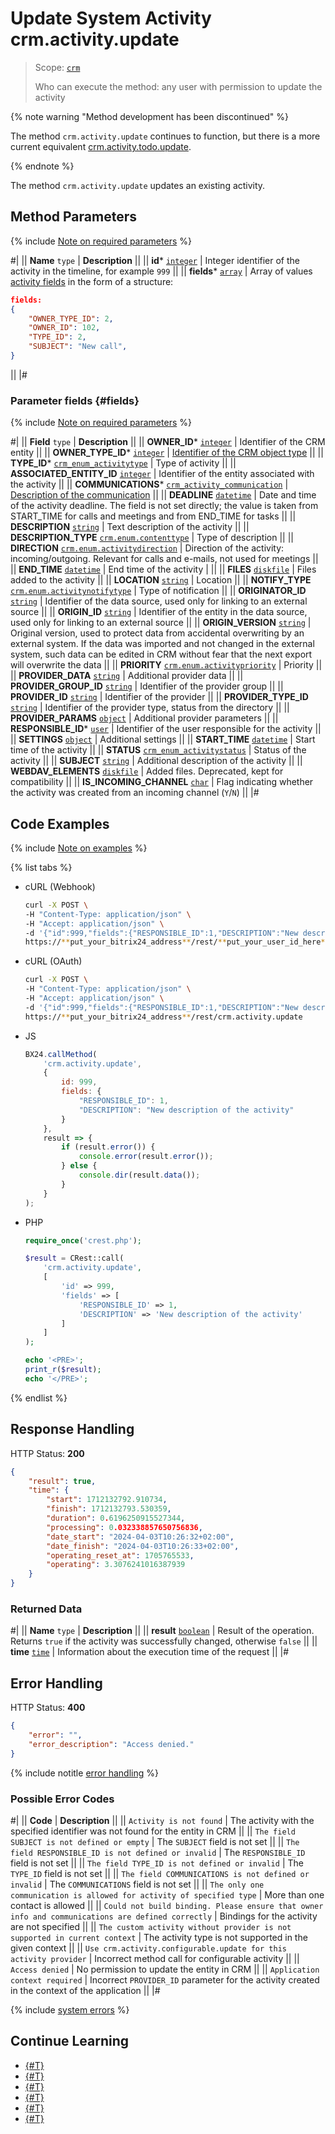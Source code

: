 # Update System Activity crm.activity.update

> Scope: [`crm`](../../../../scopes/permissions.md)
>
> Who can execute the method: any user with permission to update the activity

{% note warning "Method development has been discontinued" %}

The method `crm.activity.update` continues to function, but there is a more current equivalent [crm.activity.todo.update](../todo/crm-activity-todo-update.md).

{% endnote %}

The method `crm.activity.update` updates an existing activity.

## Method Parameters

{% include [Note on required parameters](../../../../../_includes/required.md) %}

#|
|| **Name**
`type` | **Description** ||
|| **id***
[`integer`](../../../../data-types.md) | Integer identifier of the activity in the timeline, for example `999` ||
|| **fields***
[`array`](../../../../data-types.md) | Array of values [activity fields](#fields) in the form of a structure:

```json
fields:
{
    "OWNER_TYPE_ID": 2, 
    "OWNER_ID": 102, 
    "TYPE_ID": 2, 
    "SUBJECT": "New call",
}
```
||
|#

### Parameter fields {#fields}

{% include [Note on required parameters](../../../../../_includes/required.md) %}

#|
|| **Field** `type` | **Description** ||
|| **OWNER_ID***
[`integer`](../../../data-types.md) | Identifier of the CRM entity ||
|| **OWNER_TYPE_ID***
[`integer`](../../../data-types.md) | [Identifier of the CRM object type](../../../data-types.md#object_type) ||
|| **TYPE_ID***
[`crm_enum_activitytype`](../../../data-types.md) | Type of activity ||
|| **ASSOCIATED_ENTITY_ID**
[`integer`](../../../../data-types.md) | Identifier of the entity associated with the activity ||
|| **COMMUNICATIONS***
[`crm_activity_communication`](../../../data-types.md) | [Description of the communication](./crm-activity-communication-fields.md) ||
|| **DEADLINE**
[`datetime`](../../../data-types.md) | Date and time of the activity deadline. The field is not set directly; the value is taken from START_TIME for calls and meetings and from END_TIME for tasks ||
|| **DESCRIPTION**
[`string`](../../../data-types.md) | Text description of the activity ||
|| **DESCRIPTION_TYPE**
[`crm.enum.contenttype`](../../../data-types.md) | Type of description ||
|| **DIRECTION**
[`crm.enum.activitydirection`](../../../data-types.md) | Direction of the activity: incoming/outgoing. Relevant for calls and e-mails, not used for meetings ||
|| **END_TIME**
[`datetime`](../../../data-types.md) | End time of the activity | ||
|| **FILES**
[`diskfile`](../../../data-types.md) | Files added to the activity ||
|| **LOCATION**
[`string`](../../../data-types.md) | Location ||
|| **NOTIFY_TYPE**
[`crm.enum.activitynotifytype`](../../../data-types.md) | Type of notification ||
|| **ORIGINATOR_ID**
[`string`](../../../data-types.md) | Identifier of the data source, used only for linking to an external source ||
|| **ORIGIN_ID**
[`string`](../../../data-types.md) | Identifier of the entity in the data source, used only for linking to an external source ||
|| **ORIGIN_VERSION**
[`string`](../../../data-types.md) | Original version, used to protect data from accidental overwriting by an external system. If the data was imported and not changed in the external system, such data can be edited in CRM without fear that the next export will overwrite the data ||
|| **PRIORITY**
[`crm.enum.activitypriority`](../../../data-types.md) | Priority ||
|| **PROVIDER_DATA**
[`string`](../../../data-types.md) | Additional provider data ||
|| **PROVIDER_GROUP_ID**
[`string`](../../../data-types.md) | Identifier of the provider group ||
|| **PROVIDER_ID**
[`string`](../../../data-types.md) | Identifier of the provider ||
|| **PROVIDER_TYPE_ID**
[`string`](../../../data-types.md) | Identifier of the provider type, status from the directory ||
|| **PROVIDER_PARAMS**
[`object`](../../../data-types.md) | Additional provider parameters ||
|| **RESPONSIBLE_ID***
[`user`](../../../data-types.md) | Identifier of the user responsible for the activity ||
|| **SETTINGS**
[`object`](../../../data-types.md) | Additional settings ||
|| **START_TIME**
[`datetime`](../../../data-types.md) | Start time of the activity ||
|| **STATUS**
[`crm_enum_activitystatus`](../../../data-types.md) | Status of the activity ||
|| **SUBJECT**
[`string`](../../../data-types.md) | Additional description of the activity ||
|| **WEBDAV_ELEMENTS**
[`diskfile`](../../../data-types.md) | Added files. Deprecated, kept for compatibility ||
|| **IS_INCOMING_CHANNEL**
[`char`](../../../data-types.md) | Flag indicating whether the activity was created from an incoming channel (`Y`/`N`) ||
|#

## Code Examples

{% include [Note on examples](../../../../../_includes/examples.md) %}

{% list tabs %}

- cURL (Webhook)

    ```bash
    curl -X POST \
    -H "Content-Type: application/json" \
    -H "Accept: application/json" \
    -d '{"id":999,"fields":{"RESPONSIBLE_ID":1,"DESCRIPTION":"New description of the activity"}}' \
    https://**put_your_bitrix24_address**/rest/**put_your_user_id_here**/**put_your_webhook_here**/crm.activity.update
    ```

- cURL (OAuth)

    ```bash
    curl -X POST \
    -H "Content-Type: application/json" \
    -H "Accept: application/json" \
    -d '{"id":999,"fields":{"RESPONSIBLE_ID":1,"DESCRIPTION":"New description of the activity"},"auth":"**put_access_token_here**"}' \
    https://**put_your_bitrix24_address**/rest/crm.activity.update
    ```

- JS
    
    ```javascript
    BX24.callMethod(
        'crm.activity.update',
        {
            id: 999,
            fields: {
                "RESPONSIBLE_ID": 1, 
                "DESCRIPTION": "New description of the activity"
            }
        },
        result => {
            if (result.error()) {
                console.error(result.error());
            } else {
                console.dir(result.data());
            }
        }
    );
    ```

- PHP

    ```php
    require_once('crest.php');

    $result = CRest::call(
        'crm.activity.update',
        [
            'id' => 999,
            'fields' => [
                'RESPONSIBLE_ID' => 1,
                'DESCRIPTION' => 'New description of the activity'
            ]
        ]
    );

    echo '<PRE>';
    print_r($result);
    echo '</PRE>';
    ```

{% endlist %}

## Response Handling

HTTP Status: **200**

```json
{
    "result": true,
    "time": {
        "start": 1712132792.910734,
        "finish": 1712132793.530359,
        "duration": 0.6196250915527344,
        "processing": 0.032338857650756836,
        "date_start": "2024-04-03T10:26:32+02:00",
        "date_finish": "2024-04-03T10:26:33+02:00",
        "operating_reset_at": 1705765533,
        "operating": 3.3076241016387939
    }
}
```

### Returned Data

#|
|| **Name**
`type` | **Description** ||
|| **result**
[`boolean`](../../../../data-types.md) | Result of the operation. Returns `true` if the activity was successfully changed, otherwise `false` ||
|| **time**
[`time`](../../../../data-types.md#time) | Information about the execution time of the request ||
|#

## Error Handling

HTTP Status: **400**

```json
{
    "error": "",
    "error_description": "Access denied."
}
```

{% include notitle [error handling](../../../../../_includes/error-info.md) %}

### Possible Error Codes

#|
|| **Code** | **Description** ||
|| `Activity is not found` | The activity with the specified identifier was not found for the entity in CRM ||
|| `The field SUBJECT is not defined or empty` | The `SUBJECT` field is not set ||
|| `The field RESPONSIBLE_ID is not defined or invalid` | The `RESPONSIBLE_ID` field is not set ||
|| `The field TYPE_ID is not defined or invalid` | The `TYPE_ID` field is not set ||
|| `The field COMMUNICATIONS is not defined or invalid` | The `COMMUNICATIONS` field is not set ||
|| `The only one communication is allowed for activity of specified type` | More than one contact is allowed ||
|| `Could not build binding. Please ensure that owner info and communications are defined correctly` | Bindings for the activity are not specified ||
|| `The custom activity without provider is not supported in current context` | The activity type is not supported in the given context ||
|| `Use crm.activity.configurable.update for this activity provider` | Incorrect method call for configurable activity ||
|| `Access denied` | No permission to update the entity in CRM ||
|| `Application context required` | Incorrect `PROVIDER_ID` parameter for the activity created in the context of the application ||
|#

{% include [system errors](../../../../../_includes/system-errors.md) %}

## Continue Learning 

- [{#T}](./crm-activity-add.md)
- [{#T}](./crm-activity-delete.md)
- [{#T}](./crm-activity-get.md)
- [{#T}](./crm-activity-list.md)
- [{#T}](./crm-activity-communication-fields.md)
- [{#T}](./crm-activity-fields.md)